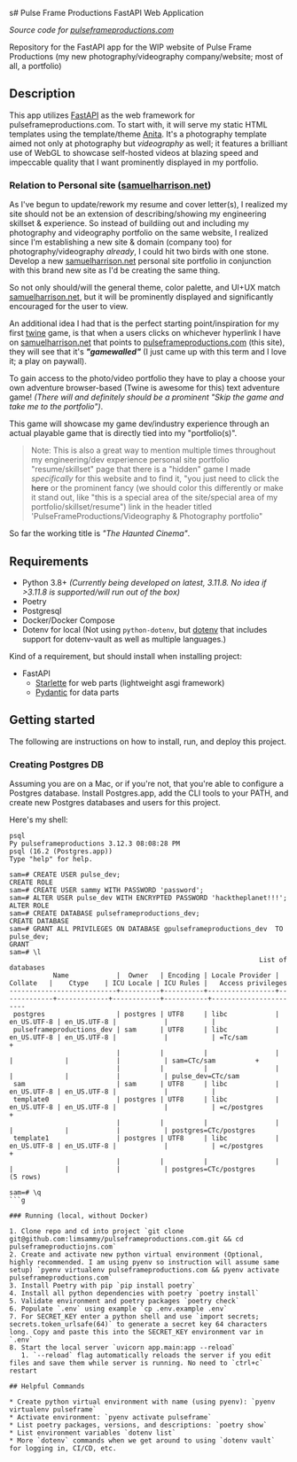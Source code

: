 s# Pulse Frame Productions FastAPI Web Application

*Source code for [pulseframeproductions.com](pulseframeproductions.com)*

Repository for the FastAPI app for the WIP website of Pulse Frame Productions (my new photography/videography company/website; most of all, a portfolio)

## Description

This app utilizes [FastAPI](https://fastapi.tiangolo.com/) as the web framework for pulseframeproductions.com. To start with, it will serve my static HTML templates using the template/theme [Anita](https://themeforest.net/item/anita-photography-html-template/38873822). It's a photography template aimed not only at photography but *videography* as well; it features a brilliant use of WebGL to showcase self-hosted videos at blazing speed and impeccable quality that I want prominently displayed in my portfolio.

### Relation to Personal site ([samuelharrison.net](samuelharrison.net))

As I've begun to update/rework my resume and cover letter(s), I realized my site should not be an extension of describing/showing my engineering skillset & experience. So instead of buildiing out and including my photography and videography portfolio on the same website, I realized since I'm establishing a new site & domain (company too) for photography/videography *already*, I could hit two birds with one stone. Develop a new [samuelharrison.net](samuelharrison.net) personal site portfolio in conjunction with this brand new site as I'd be creating the same thing.

So not only should/will the general theme, color palette, and UI+UX match [samuelharrison.net](samuelharrison.net), but it will be prominently displayed and significantly encouraged for the user to view.

An additional idea I had that is the perfect starting point/inspiration for my first [twine]() game, is that when a users clicks on whichever hyperlink I have on [samuelharrison.net](samuelharrison.net) that points to [pulseframeproductions.com](pulseframeproductions.com) (this site), they will see that it's ***"gamewalled"*** (I just came up with this term and I love it; a play on paywall).

To gain access to the photo/video portfolio they have to play a choose your own adventure browser-based (Twine is awesome for this) text adventure game! *(There will and definitely should be a prominent "Skip the game and take me to the portfolio")*. 

This game will showcase my game dev/industry experience through an actual playable game that is directly tied into my "portfolio(s)".

> Note: This is also a great way to mention multiple times throughout my engineering/dev experience personal site portfolio "resume/skillset" page that there is a "hidden" game I made *specifically* for this website and to find it, "you just need to click the **here** or the prominent fancy (we should color this differently or make it stand out, like "this is a special area of the site/special area of my portfolio/skillset/resume") link in the header titled 'PulseFrameProductions/Videography & Photography portfolio"

So far the working title is *"The Haunted Cinema"*.

## Requirements

* Python 3.8+ *(Currently being developed on latest, 3.11.8. No idea if >3.11.8 is supported/will run out of the box)*
* Poetry
* Postgresql
* Docker/Docker Compose
* Dotenv for local (Not using `python-dotenv`, but [dotenv](https://www.dotenv.org/docs) that includes support for dotenv-vault as well as multiple languages.)

Kind of a requirement, but should install when installing project:

* FastAPI
  * [Starlette](https://www.starlette.io/) for web parts  (lightweight asgi framework)
  * [Pydantic](https://docs.pydantic.dev/latest/) for data parts

## Getting started

The following are instructions on how to install, run, and deploy this project.

### Creating Postgres DB

Assuming you are on a Mac, or if you're not, that you're able to configure a Postgres database. Install Postgres.app, add the CLI tools to your PATH, and create new Postgres databases and users for this project.

Here's my shell:

```shell
psql                                                                                                       Py pulseframeproductions 3.12.3 08:08:28 PM
psql (16.2 (Postgres.app))
Type "help" for help.

sam=# CREATE USER pulse_dev;
CREATE ROLE
sam=# CREATE USER sammy WITH PASSWORD 'password';
sam=# ALTER USER pulse_dev WITH ENCRYPTED PASSWORD 'hacktheplanet!!!';
ALTER ROLE
sam=# CREATE DATABASE pulseframeproductions_dev;
CREATE DATABASE
sam=# GRANT ALL PRIVILEGES ON DATABASE gpulseframeproductions_dev  TO pulse_dev;
GRANT
sam=# \l
                                                               List of databases
           Name            |  Owner   | Encoding | Locale Provider |   Collate   |    Ctype    | ICU Locale | ICU Rules |   Access privileges   
---------------------------+----------+----------+-----------------+-------------+-------------+------------+-----------+-----------------------
 postgres                  | postgres | UTF8     | libc            | en_US.UTF-8 | en_US.UTF-8 |            |           | 
 pulseframeproductions_dev | sam      | UTF8     | libc            | en_US.UTF-8 | en_US.UTF-8 |            |           | =Tc/sam              +
                           |          |          |                 |             |             |            |           | sam=CTc/sam          +
                           |          |          |                 |             |             |            |           | pulse_dev=CTc/sam
 sam                       | sam      | UTF8     | libc            | en_US.UTF-8 | en_US.UTF-8 |            |           | 
 template0                 | postgres | UTF8     | libc            | en_US.UTF-8 | en_US.UTF-8 |            |           | =c/postgres          +
                           |          |          |                 |             |             |            |           | postgres=CTc/postgres
 template1                 | postgres | UTF8     | libc            | en_US.UTF-8 | en_US.UTF-8 |            |           | =c/postgres          +
                           |          |          |                 |             |             |            |           | postgres=CTc/postgres
(5 rows)

sam=# \q
```g

### Running (local, without Docker)

1. Clone repo and cd into project `git clone git@github.com:limsammy/pulseframeproductions.com.git && cd pulseframeproductiojns.com`
2. Create and activate new python virtual environment (Optional, highly recommended. I am using pyenv so instruction will assume same setup) `pyenv virtualenv pulseframeproductions.com && pyenv activate pulseframeproductions.com`
3. Install Poetry with pip `pip install poetry`
4. Install all python dependencies with poetry `poetry install`
5. Validate environment and poetry packages `poetry check`
6. Populate `.env` using example `cp .env.example .env`
7. For SECRET_KEY enter a python shell and use `import secrets; secrets.token_urlsafe(64)` to generate a secret key 64 characters long. Copy and paste this into the SECRET_KEY environment var in `.env`
8. Start the local server `uvicorn app.main:app --reload`
   1. `--reload` flag automatically reloads the server if you edit files and save them while server is running. No need to `ctrl+c` restart

## Helpful Commands

* Create python virtual environment with name (using pyenv): `pyenv virtualenv pulseframe`
* Activate environment: `pyenv activate pulseframe`
* List poetry packages, versions, and descriptions: `poetry show`
* List environment variables `dotenv list`
* More `dotenv` commands when we get around to using `dotenv vault` for logging in, CI/CD, etc.